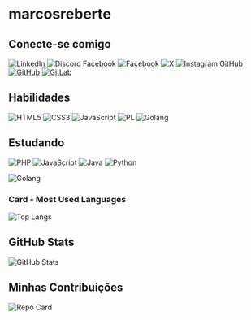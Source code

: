 # marcosreberte

## Conecte-se comigo
[![LinkedIn](https://img.shields.io/badge/LinkedIn-0077B5?style=for-the-badge&logo=linkedin&logoColor=white)](https://www.linkedin.com/in/marcosreberte/)
[![Discord](https://img.shields.io/badge/Discord-7289DA?style=for-the-badge&logo=discord&logoColor=white)](https://discord.com/channels/@marcosreberte/)
Facebook 	[![Facebook](https://img.shields.io/badge/Facebook-1877F2?style=for-the-badge&logo=facebook&logoColor=white)](https://www.facebook.com/marcosreberte/)
[![X](https://img.shields.io/badge/X-000?style=for-the-badge&logo=x)](https://x.com/marcosreberte)
[![Instagram](https://img.shields.io/badge/-Instagram-%23E4405F?style=for-the-badge&logo=instagram&logoColor=white)](https://www.instagram.com/marcosreberte/)
GitHub 	[![GitHub](https://img.shields.io/badge/GitHub-100000?style=for-the-badge&logo=github&logoColor=white)](https://github.com/marcosreberte)
[![GitLab](https://img.shields.io/badge/GitLab-330F63?style=for-the-badge&logo=gitlab&logoColor=white)](https://gitlab.com/marcosreberte)

## Habilidades
![HTML5](https://img.shields.io/badge/HTML5-E34F26?style=for-the-badge&logo=html5&logoColor=white)
![CSS3](https://img.shields.io/badge/CSS3-1572B6?style=for-the-badge&logo=css3&logoColor=white)
![JavaScript](https://img.shields.io/badge/JavaScript-F7DF1E?style=for-the-badge&logo=javascript&logoColor=black)
![PL](https://img.shields.io/badge/PL%2FSQL-FFFFFF?style=for-the-badge&logo=oracle&logoColor=FF0000&labelColor=FFFFFF&color=FF0000)
![Golang](https://img.shields.io/badge/Go-00ADD8?style=for-the-badge&logo=go&logoColor=white)

## Estudando
![PHP](https://img.shields.io/badge/PHP-777BB4?style=for-the-badge&logo=php&logoColor=white)
![JavaScript](https://img.shields.io/badge/JavaScript-F7DF1E?style=for-the-badge&logo=javascript&logoColor=black)
![Java](https://img.shields.io/badge/java-%23ED8B00.svg?style=for-the-badge&logo=openjdk&logoColor=white)
![Python](https://img.shields.io/badge/python-3670A0?style=for-the-badge&logo=python&logoColor=ffdd54)

![Golang](https://img.shields.io/badge/Go-00ADD8?style=for-the-badge&logo=go&logoColor=white)


### Card - Most Used Languages

![Top Langs](https://github-readme-stats-git-masterrstaa-rickstaa.vercel.app/api/top-langs/?username=Reberte&bg_color=000&border_color=30A3DC&title_color=E94D5F&text_color=FFF)

## GitHub Stats
![GitHub Stats](https://github-readme-stats.vercel.app/api?username=Reberte&theme=transparent&bg_color=000&border_color=30A3DC&show_icons=true&icon_color=30A3DC&title_color=E94D5F&text_color=FFF)

## Minhas Contribuições
![Repo Card](https://github-readme-stats.vercel.app/api/pin/?username=Reberte&repo=dio-lab-open-source&bg_color=000&border_color=30A3DC&show_icons=true&icon_color=30A3DC&title_color=E94D5F&text_color=FFF)